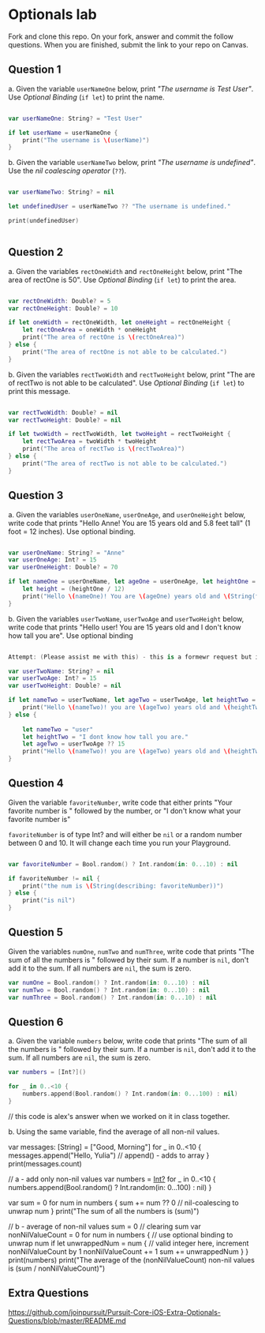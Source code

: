 # Optionals lab

Fork and clone this repo. On your fork, answer and commit the follow questions. When you are finished, submit the link to your repo on Canvas.


## Question 1

a. Given the variable `userNameOne` below, print *"The username is Test User"*.  Use *Optional Binding* (`if let`) to print the name.

```swift

var userNameOne: String? = "Test User"

if let userName = userNameOne {
    print("The username is \(userName)")
}

```

b. Given the variable `userNameTwo` below, print *"The username is undefined"*.  Use the *nil coalescing operator* (`??`).

```swift

var userNameTwo: String? = nil

let undefinedUser = userNameTwo ?? "The username is undefined."

print(undefinedUser)



```

## Question 2

a. Given the variables `rectOneWidth` and `rectOneHeight` below, print "The area of rectOne is 50".  Use *Optional Binding* (`if let`) to print the area.

```swift

var rectOneWidth: Double? = 5
var rectOneHeight: Double? = 10

if let oneWidth = rectOneWidth, let oneHeight = rectOneHeight {
    let rectOneArea = oneWidth * oneHeight
    print("The area of rectOne is \(rectOneArea)")
} else {
    print("The area of rectOne is not able to be calculated.")
}

```

b. Given the variables `rectTwoWidth` and `rectTwoHeight` below, print "The are of rectTwo is not able to be calculated".  Use *Optional Binding* (`if let`) to print this message.

```swift

var rectTwoWidth: Double? = nil
var rectTwoHeight: Double? = nil

if let twoWidth = rectTwoWidth, let twoHeight = rectTwoHeight {
    let rectTwoArea = twoWidth * twoHeight
    print("The area of rectTwo is \(rectTwoArea)")
} else {
    print("The area of rectTwo is not able to be calculated.")
}

```

## Question 3

a. Given the variables `userOneName`, `userOneAge`, and `userOneHeight` below, write code that prints "Hello Anne!  You are 15 years old and 5.8 feet tall" (1 foot = 12 inches).  Use optional binding.


```swift

var userOneName: String? = "Anne"
var userOneAge: Int? = 15
var userOneHeight: Double? = 70

if let nameOne = userOneName, let ageOne = userOneAge, let heightOne = userOneHeight {
    let height = (heightOne / 12)
    print("Hello \(nameOne)! You are \(ageOne) years old and \(String(format:"%.2f", height)) feet tall.")
}


```

b. Given the variables `userTwoName`, `userTwoAge` and `userTwoHeight` below, write code that prints "Hello user!  You are 15 years old and I don't know how tall you are".  Use optional binding

```swift

Attempt: (Please assist me with this) - this is a formewr request but i would still like to go over this to discuss other solutions

var userTwoName: String? = nil
var userTwoAge: Int? = 15
var userTwoHeight: Double? = nil

if let nameTwo = userTwoName, let ageTwo = userTwoAge, let heightTwo = userTwoHeight {
    print("Hello \(nameTwo)! you are \(ageTwo) years old and \(heightTwo)")
} else {
    
    let nameTwo = "user"
    let heightTwo = "I dont know how tall you are."
    let ageTwo = userTwoAge ?? 15
    print("Hello \(nameTwo)! you are \(ageTwo) years old and \(heightTwo)")
}

```


## Question 4

Given  the variable `favoriteNumber`, write code that either prints "Your favorite number is " followed by the number, or "I don't know what your favorite number is"

`favoriteNumber` is of type Int? and will either be `nil` or a random number between 0 and 10.  It will change each time you run your Playground.

```swift

var favoriteNumber = Bool.random() ? Int.random(in: 0...10) : nil

if favoriteNumber != nil {
    print("the num is \(String(describing: favoriteNumber))")
} else {
    print("is nil")
}

```



## Question 5

Given the variables `numOne`, `numTwo` and `numThree`, write code that prints "The sum of all the numbers is " followed by their sum.  If a number is `nil`, don't add it to the sum.  If all numbers are `nil`, the sum is zero.

```swift
var numOne = Bool.random() ? Int.random(in: 0...10) : nil
var numTwo = Bool.random() ? Int.random(in: 0...10) : nil
var numThree = Bool.random() ? Int.random(in: 0...10) : nil
```

## Question 6

a. Given the variable `numbers` below, write code that prints "The sum of all the numbers is " followed by their sum.  If a number is `nil`, don't add it to the sum.  If all numbers are `nil`, the sum is zero.

```swift
var numbers = [Int?]()

for _ in 0..<10 {
    numbers.append(Bool.random() ? Int.random(in: 0...100) : nil)
}
```

// this code is alex's answer when we worked on it in class together.

b. Using the same variable, find the average of all non-nil values.

var messages: [String] = ["Good, Morning"]
for _ in 0..<10 {
  messages.append("Hello, Yulia") // append() - adds to array
}
print(messages.count)


// a - add only non-nil values
var numbers = [Int?]()
for _ in 0..<10 {
    numbers.append(Bool.random() ? Int.random(in: 0...100) : nil)
}

var sum = 0
for num in numbers {
  sum += num ?? 0 // nil-coalescing to unwrap num
}
print("The sum of all the numbers is \(sum)")


// b - average of non-nil values
sum = 0 // clearing sum
var nonNilValueCount = 0
for num in numbers {
  // use optional binding to unwrap num
  if let unwrappedNum = num {
    // valid integer here, increment nonNilValueCount by 1
    nonNilValueCount += 1
    sum += unwrappedNum
  }
}
print(numbers)
print("The average of the \(nonNilValueCount) non-nil values is \(sum / nonNilValueCount)")

## Extra Questions

https://github.com/joinpursuit/Pursuit-Core-iOS-Extra-Optionals-Questions/blob/master/README.md
